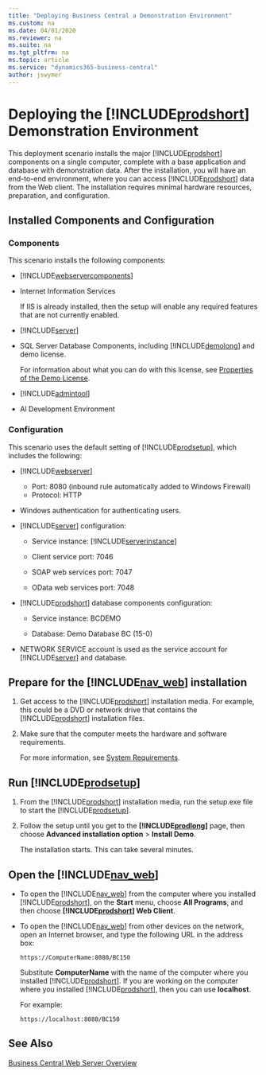 ```yaml
---
title: "Deploying Business Central a Demonstration Environment"
ms.custom: na
ms.date: 04/01/2020
ms.reviewer: na
ms.suite: na
ms.tgt_pltfrm: na
ms.topic: article
ms.service: "dynamics365-business-central"
author: jswymer
---
```

# Deploying the [!INCLUDE[prodshort](../developer/includes/prodshort.md)] Demonstration Environment

This deployment scenario installs the major [!INCLUDE[prodshort](../developer/includes/prodshort.md)] components on a single computer, complete with a base application and database with demonstration data. After the installation, you will have an end-to-end environment, where you can access [!INCLUDE[prodshort](../developer/includes/prodshort.md)] data from the Web client. The installation requires minimal hardware resources, preparation, and configuration.  

## Installed Components and Configuration  

### Components  
 This scenario installs the following components:  

-   [!INCLUDE[webservercomponents](../developer/includes/webservercomponents.md)]  

-   Internet Information Services

    If IIS is already installed, then the setup will enable any required features that are not currently enabled.

-    [!INCLUDE[server](../developer/includes/server.md)]  

-   SQL Server Database Components, including [!INCLUDE[demolong](../developer/includes/demolong_md.md)] and demo license.

    For information about what you can do with this license, see [Properties of the Demo License](Demo-License.md).      

-    [!INCLUDE[admintool](../developer/includes/admintool.md)] 

-    Al Development Environment

### Configuration  
This scenario uses the default setting of [!INCLUDE[prodsetup](../developer/includes/prodsetup.md)], which includes the following:  

-   [!INCLUDE[webserver](../developer/includes/webservercomponents.md)]
 
    - Port: 8080 (inbound rule automatically added to Windows Firewall)
    - Protocol: HTTP

-   Windows authentication for authenticating users.  

-   [!INCLUDE[server](../developer/includes/server.md)] configuration:  

    -   Service instance: [!INCLUDE[serverinstance](../developer/includes/serverinstance.md)]  

    -   Client service port: 7046  

    -   SOAP web services port: 7047  

    -   OData web services port: 7048  

-   [!INCLUDE[prodshort](../developer/includes/prodshort.md)] database components configuration:  

    -   Service instance: BCDEMO  

    -   Database: Demo Database BC (15-0)  

-   NETWORK SERVICE account is used as the service account for [!INCLUDE[server](../developer/includes/server.md)] and database.  

## Prepare for the [!INCLUDE[nav_web](../developer/includes/nav_web_md.md)] installation  

1.  Get access to the [!INCLUDE[prodshort](../developer/includes/prodshort.md)] installation media. For example, this could be a DVD or network drive that contains the [!INCLUDE[prodshort](../developer/includes/prodshort.md)] installation files.  

2.  Make sure that the computer meets the hardware and software requirements.  

    For more information, see [System Requirements](system-requirement-business-central.md).  


## Run [!INCLUDE[prodsetup](../developer/includes/prodsetup.md)]  

1.  From the [!INCLUDE[prodshort](../developer/includes/prodshort.md)] installation media, run the setup.exe file to start the [!INCLUDE[prodsetup](../developer/includes/prodsetup.md)].  

2. Follow the setup until you get to the **[!INCLUDE[prodlong](../developer/includes/prodlong.md)]** page, then choose **Advanced installation option** > **Install Demo**.  

    The installation starts. This can take several minutes.  

## Open the [!INCLUDE[nav_web](../developer/includes/nav_web_md.md)]  

-   To open the [!INCLUDE[nav_web](../developer/includes/nav_web_md.md)] from the computer where you installed [!INCLUDE[prodshort](../developer/includes/prodshort.md)], on the **Start** menu, choose **All Programs**, and then choose **[!INCLUDE[prodshort](../developer/includes/prodshort.md)] Web Client**.  

-   To open the [!INCLUDE[nav_web](../developer/includes/nav_web_md.md)] from other devices on the network, open an Internet browser, and type the following URL in the address box:

    ```
    https://ComputerName:8080/BC150  
    ```
    Substitute **ComputerName** with the name of the computer where you installed [!INCLUDE[prodshort](../developer/includes/prodshort.md)]. If you are working on the computer where you installed [!INCLUDE[prodshort](../developer/includes/prodshort.md)], then you can use **localhost**.  

    For example:

    ```
    https://localhost:8080/BC150 
    ```

## See Also  
[Business Central Web Server Overview](web-server-overview.md)   
 
